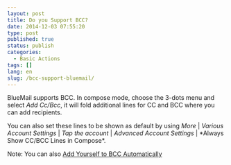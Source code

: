 ```yaml
---
layout: post
title: Do you Support BCC?
date: 2014-12-03 07:55:20
type: post
published: true
status: publish
categories:
  - Basic Actions
tags: []
lang: en
slug: /bcc-support-bluemail/
---
```



BlueMail supports BCC. In compose mode, choose the 3-dots menu and select *Add Cc/Bcc*, it will fold additional lines for CC and BCC where you can add recipients.

You can also set these lines to be shown as default by using *More* | *Various Account Settings* | *Tap the account* | *Advanced Account Settings* | \*Always Show CC/BCC Lines in Compose\*.

Note: You can also [Add Yourself to BCC Automatically](/myself-bcc-automatically/)